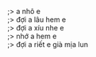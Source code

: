 ;> a nhô e<br>
;> đợi a lâu hem e<br>
;> đợi a xíu nhe e<br>
;> nhớ a hem e<br>
;> đợi a riết e già mịa lun
